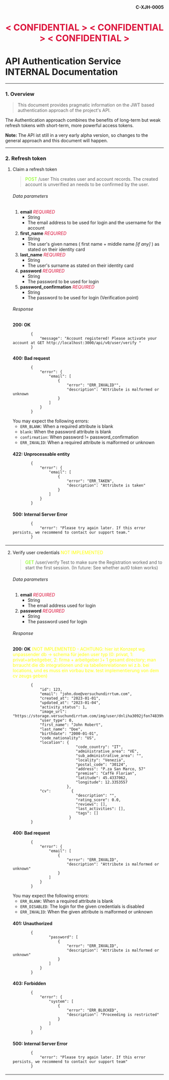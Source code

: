 #### <div style="text-align:right">C-XJH-0005 </div>
####
# <div style="text-align: center"><span style="color:crimson"> < CONFIDENTIAL >   < CONFIDENTIAL >  < CONFIDENTIAL ></span> </div>
####
# API Authentication Service INTERNAL Documentation

***

### 1. Overview

> This document provides pragmatic information on the JWT based authentication approach of the project's API.
>
> 
The Authentication approach combines the benefits of long-term but weak refresh tokens with short-term, more powerful access tokens.

**Note:** The API ist still in a very early alpha version, so changes to the general approach and this document will happen.
***

### 2. Refresh token

1. Claim a refresh token
   >  <span style="color:lawngreen"> POST </span> /user
   This creates user and account records. The created account is unverified an needs to be confirmed by the user.
   ####
   ###### Data parameters
    1. **email** *<span style="color:crimson">REQUIRED </span>*
        + String
        + The email address to be used for login and the username for the account
    2. **first_name** *<span style="color:crimson">REQUIRED </span>*
        + String
        + The user's given names ( first name + middle name *[if any]* ) as stated on their identity card
    3. **last_name** *<span style="color:crimson">REQUIRED </span>*
        + String
        + The user's surname as stated on their identity card
    4. **password** *<span style="color:crimson">REQUIRED </span>*
        + String
        + The password to be used for login
    5. **password_confirmation** *<span style="color:crimson">REQUIRED </span>*
        + String
        + The password to be used for login (Verification point)
   ####
   ###### Response
   **200: OK**
    ```   
            {
                "message": "Account registered! Please activate your account at GET http://localhost:3000/api/v0/user/verify "
            }
    ```
   ####
   **400: Bad request**
    ```   
            {
                "error": {
                    "email": [
                        {
                            "error": "ERR_INVALID"",
                            "description": "Attribute is malformed or unknown
                        }
                    ] 
                }       
            }
    ```
   You may expect the following errors:
    + ``ERR_BLANK``: When a required attribute is blank
    + ``blank``: When the password attribute is blank
    + ``confirmation``: When password != password_confirmation
    + ``ERR_INVALID``: When a required attribute is malformed or unknown
   ####   
   **422: Unprocessable entity**
    ```   
            {
                "error": {
                    "email": [
                        {
                            "error": "ERR_TAKEN",
                            "description": "Attribute is taken"
                        }
                    ]   
                }       
            }
    ```
   ####
   **500: Internal Server Error**
    ```   
            {
                "error": "Please try again later. If this error persists, we recommend to contact our support team."
            }
    ```
   ####
***
2. Verify user credentials <span style="color:yellow"> NOT IMPLEMENTED </span>
   >  <span style="color:lawngreen"> GET </span> /user/verify
   Test to make sure the Registration worked and to start the first session. (In future: See whether aut0 token works)
   ####
   ###### Data parameters
    1. **email** *<span style="color:crimson">REQUIRED </span>*
        + String
        + The email address used for login
    2. **password** *<span style="color:crimson">REQUIRED </span>*
        + String
        + The password used for login
   ###### Response
   **200: OK** <span style="color:yellow"> (NOT IMPLEMENTED - ACHTUNG: hier ist Konzept wg. unpassender db -> schema für jeden user typ (0: privat, 1: privat+arbeitgeber, 2: firma + arbeitgeber )+ 1 gesamt directory; man brraucht die db integrationen und va tabellenrelationen wi z.b. bei locations, und es muss ein vorbau bzw. test implementierung von dem cv zeugs geben) </span>
    ```   
            {
                "id": 123,
                "email": "john.doe@versuchundirrtum.com",
                "created_at": "2023-01-01",
                "updated_at": "2023-01-04",
                "activity_status": 1,
                "image_url": "https://storage.versuchundirrtum.com/img/user/dnliha3092jfon74839hf.jpg",
                "user_type": 0,
                "first_name": "John Robert",
                "last_name": "Doe",
                "birthdate": "2000-01-01",
                "code_nationality": "US",
                "location": {
                                "code_country": "IT",
                                "administrative_area": "VE",
                                "sub_administrative_area": "",
                                "locality": "Venezia",
                                "postal_code": "30124",
                                "address": "P.za San Marco, 57"
                                "premise": "Caffè Florian",
                                "latitude": 45.4337062,
                                "longitude": 12.3353557
                            },
                "cv":         {
                                "description": "",
                                "rating_score": 0.0,
                                "reviews": [],
                                "last_activities": [],
                                "tags": []
                             }
            }
    ```
   ####
   **400: Bad request**
    ```   
            {
                "error": {
                    "email": [
                        {
                            "error": "ERR_INVALID",
                            "description": "Attribute is malformed or unknown"
                        }
                    ]   
                }       
            }
    ```
   You may expect the following errors:
    + ``ERR_BLANK``: When a required attribute is blank
    + ``ERR_DISABLED``: The login for the given credentials is disabled
    + ``ERR_INVALID``: When the given attribute is malformed or unknown
   ####
   **401: Unauthorized**
    ```   
            {
                    "password": [
                        {
                            "error": "ERR_INVALID",
                            "description": "Attribute is malformed or unknown"
                        }
                    ]   
                }       
            }
    ```
   ####
   **403: Forbidden**
    ```   
            {
                "error": {
                    "system": [
                        {
                            "error": "ERR_BLOCKED",
                            "description": "Proceeding is restricted"
                        }
                    ]
                }       
            }
    ```
   ####
   **500: Internal Server Error**
    ```   
            {
                "error": "Please try again later. If this error persists, we recommend to contact our support team"
            }
    ```
   ####

***
####



